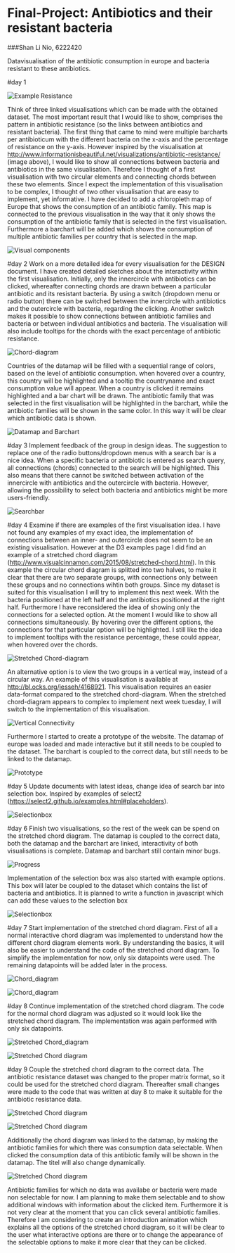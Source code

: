 Final-Project: Antibiotics and their resistant bacteria
==================

###Shan Li Nio, 6222420

Datavisualisation of the antibiotic consumption in europe and bacteria resistant to these antibiotics.


#day 1 

![Example Resistance](https://github.com/SLNio/Final-Project/blob/master/doc/Resistance_visualisation.PNG)

Think of three linked visualisations which can be made with the obtained dataset. The most important result that I would like to show, comprises the pattern in antibiotic resistance (so the links between antibiotics and resistant bacteria). The first thing that came to mind were multiple barcharts per antibioticum with the different bacteria on the x-axis and the percentage of resistance on the y-axis. However inspired by the visualisation at http://www.informationisbeautiful.net/visualizations/antibiotic-resistance/ (image above), I would like to show all connections between bacteria and antibiotics in the same visualisation. Therefore I thought of a first visualisation with two circular elements and connecting chords between these two elements. Since I expect the implementation of this visualisation to be complex, I thought of two other visualisation that are easy to implement, yet informative. I have decided to add a chloropleth map of Europe that shows the consumption of an antibiotic family. This map is connected to the previous visualisation in the way that it only shows the consumption of the antibiotic family that is selected in the first visualisation. Furthermore a barchart will be added which shows the consumption of multiple antibiotic families per country that is selected in the map.

![Visual components](https://github.com/SLNio/Final-Project/blob/master/doc/Overview.jpg)

#day 2
Work on a more detailed idea for every visualisation for the DESIGN document. I have created detailed sketches about the interactivity within the first visualisation. Initially, only the innercircle with antibiotics can be clicked, whereafter connecting chords are drawn between a particular antibiotic and its resistant bacteria. By using a switch (dropdown menu or radio button) there can be switched between the innercircle with antibiotics and the outercircle with
bacteria, regarding the clicking. Another switch makes it possible to show connections between antibiotic families and bacteria or between individual antibiotics
and bacteria. The visualisation will also include tooltips for the chords with the exact percentage of antibiotic resistance.

![Chord-diagram](https://github.com/SLNio/Final-Project/blob/master/doc/Chord_diagram.jpg)

Countries of the datamap will be filled with a sequential range of colors, based on the level of antibiotic consumption. when hovered over a country, this country will be highlighted and a tooltip the countryname and exact consumption value will appear. When a country is clicked it remains highlighted and a bar chart will be drawn. The antibiotic family that was selected in the first visualisation will be highlighted in the barchart, while the antibiotic families will be shown in the same color. In this way it will be clear which antibiotic data is shown.

![Datamap and Barchart](https://github.com/SLNio/Final-Project/blob/master/doc/map_barchart.jpg)

#day 3 
Implement feedback of the group in design ideas. The suggestion to replace one of the radio buttons/dropdown menus with a search bar is a nice idea. When a specific bacteria or antibiotic is entered as search query, all connections (chords) connected to the search will be highlighted. This also means that there cannot be switched between activation of the innercircle with antibiotics and the outercircle with bacteria. However, allowing the possibility to select both bacteria and antibiotics might be more users-friendly.

![Searchbar](https://github.com/SLNio/Final-Project/blob/master/doc/Searchbar.jpg)

#day 4
Examine if there are examples of the first visualisation idea. I have not found any examples of my exact idea, the implementation of connections between an inner- and outercircle does not seem to be an existing visualisation. However at the D3 examples page I did find an example of a stretched chord diagram (http://www.visualcinnamon.com/2015/08/stretched-chord.html). In this example the circular chord diagram is splitted into two halves, to make it clear that there are two separate groups, with connections only between these groups and no connections wihtin both groups. Since my dataset is suited for this visualisation I will try to implement this next week. With the bacteria positioned at the left half and the antibiotics positioned at the right half. Furthermore I have reconsidered the idea of showing only the connections for a selected option. At the moment I would like to show all connections simultaneously. By hovering over the different options, the connections for that particular option will be highlighted. I still like the idea to implement tooltips with the resistance percentage, these could appear, when hovered over the chords.

![Stretched Chord-diagram](https://github.com/SLNio/Final-Project/blob/master/doc/Stretched_chorddiagram.png)

An alternative option is to view the two groups in a vertical way, instead of a circular way. An example of this visualisation is available at http://bl.ocks.org/jesseh/4168921. This visualisation requires an easier data-format compared to the stretched chord-diagram. When the stretched chord-diagram appears to complex to implement next week tuesday, I will switch to the implementation of this visualisation. 

![Vertical Connectivity](https://github.com/SLNio/Final-Project/blob/master/doc/Vertical_connections.png)

Furthermore I started to create a prototype of the website. The datamap of europe was loaded and made interactive but it still needs to be coupled to the dataset. The barchart is coupled to the correct data, but still needs to be linked to the datamap.

![Prototype](https://github.com/SLNio/Final-Project/blob/master/doc/Prototype.PNG)

#day 5
Update documents with latest ideas, change idea of search bar into selection box. Inspired by examples of select2 (https://select2.github.io/examples.html#placeholders).

![Selectionbox](https://github.com/SLNio/Final-Project/blob/master/doc/Navigationbar.jpg)

#day 6
Finish two visualisations, so the rest of the week can be spend on the stretched chord diagram. The datamap is coupled to the correct data, both the datamap and the barchart are linked, interactivity of both visualisations is complete. Datamap and barchart still contain minor bugs. 

![Progress](https://github.com/SLNio/Final-Project/blob/master/doc/Progress_map.jpg)

Implementation of the selection box was also started with example options. This box will later be coupled to the dataset which contains the list of bacteria and antibiotics. It is planned to write a function in javascript which can add these values to the selection box

![Selectionbox](https://github.com/SLNio/Final-Project/blob/master/doc/Progress_navbar.jpg)

#day 7 
Start implementation of the stretched chord diagram. First of all a normal interactive chord diagram was implemented to understand how the different chord diagram elements work. By understanding the basics, it will also be easier to understand the code of the stretched chord diagram. To simplify the implementation for now, only six datapoints were used. The remaining datapoints will be added later in the process. 

![Chord_diagram](https://github.com/SLNio/Final-Project/blob/master/doc/chorddiagram_bacteria.jpg)

![Chord_diagram](https://github.com/SLNio/Final-Project/blob/master/doc/interactive_chorddiagram_bacteria.jpg)

#day 8
Continue implementation of the stretched chord diagram. The code for the normal chord diagram was adjusted so it would look like the stretched chord diagram. The implementation was again performed with only six datapoints.

![Stretched Chord_diagram](https://github.com/SLNio/Final-Project/blob/master/doc/stretched_chord_bacteria.jpg)

![Stretched Chord diagram](https://github.com/SLNio/Final-Project/blob/master/doc/stretched_chord_interactive_bacteria.jpg)

#day 9
Couple the stretched chord diagram to the correct data. The antibiotic resistance dataset was changed to the proper matrix format, so it could be used for the stretched chord diagram. Thereafter small changes were made to the code that was written at day 8 to make it suitable for the antibiotic resistance data. 

![Stretched Chord diagram](https://github.com/SLNio/Final-Project/blob/master/doc/chord_antibiotic.jpg)

![Stretched Chord diagram](https://github.com/SLNio/Final-Project/blob/master/doc/chord_antibiotic_interactive.jpg)

Additionally the chord diagram was linked to the datamap, by making the antibiotic families for which there was consumption data selectable. When clicked the consumption data of this antibiotic family will be shown in the datamap. The titel will also change dynamically. 

![Stretched Chord diagram](https://github.com/SLNio/Final-Project/blob/master/doc/chord_map.jpg)

Antibiotic families for which no data was availabe or bacteria were made non selectable for now. I am planning to make them selectable and to show additional windows with information about the clicked item. Furthermore it is not very clear at the moment that you can click several antibiotic families. Therefore I am considering to create an introduction animation which explains all the options of the stretched chord diagram, so it will be clear to the user what interactive options are there or to change the appearance of the selectable options to make it more clear that they can be clicked.




